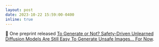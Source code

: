 ```yaml
---
layout: post
date: 2023-10-22 15:59:00-0400
inline: true
---
```


:partying_face: One preprint released [To Generate or Not? Safety-Driven Unlearned Diffusion Models Are Still Easy To Generate Unsafe Images... For Now](https://arxiv.org/pdf/2310.11868.pdf).
